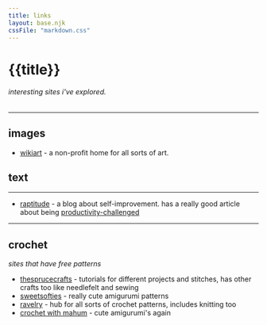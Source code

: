 ```yaml
---
title: links
layout: base.njk
cssFile: "markdown.css"
---
```


# {{title}}
###### interesting sites i've explored. 
---
## images
- [wikiart](https://www.wikiart.org/) - a non-profit home for all sorts of art.

## text
---
- [raptitude](https://www.raptitude.com/) - a blog about self-improvement. has a really good article about being [productivity-challenged](https://www.raptitude.com/2025/08/my-best-advice-for-the-productivity-challenged/)
  
---
## crochet
*sites that have free patterns*
- [thesprucecrafts](https://www.thesprucecrafts.com/) - tutorials for different projects and stitches, has other crafts too like needlefelt and sewing
- [sweetsofties](https://www.sweetsofties.com/) - really cute amigurumi patterns
- [ravelry](https://www.ravelry.com/) - hub for all sorts of crochet patterns, includes knitting too
- [crochet with mahum](https://mahumcrochets.blogspot.com/) - cute amigurumi's again